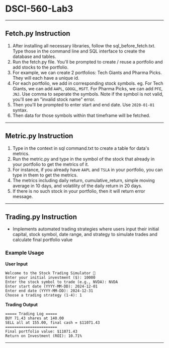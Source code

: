 # DSCI-560-Lab3
---
## Fetch.py Instruction
1. After installing all necessary libraries, follow the sql_before_fetch.txt. Type those in the command line and SQL interface to create the database and tables. 
2. Run the fetch.py file. You'll be prompted to create / reuse a portfolio and add stocks to the portfolio.
3. For example, we can create 2 portfolios: Tech Giants and Pharma Picks. They will each have a unique id.
4. For each portfolio, we add in corresponding stock symbols. eg. For Tech Giants, we can add `AAPL`, `GOOGL`, `MSFT`. For Pharma Picks, we can add `PFE`, `JNJ`. Use comma to seperate the symbols. Note if the symbol is not valid, you'll see an "invalid stock name" error.
5. Then you'll be prompted to enter start and end date. Use `2020-01-01` syntax.
6. Then data for those symbols within that timeframe will be fetched.
---
## Metric.py Instruction
1. Type in the context in sql command.txt to create a table for data's metrics.
2. Run the metric.py and type in the symbol of the stock that already in your portfolio to get the metrics of it.
3. For instance, if you already have `AAPL` and `TSLA` in your portfolio, you can type in them to get the metrics.
4. The metrics including daily return, cumulative_return, simple moving average in 10 days, and volatility of the daily return in 20 days.
5. If there is no such stock in your portfolio, then it will return error message.
---
## Trading.py Instruction

- Implements automated trading strategies where users input their initial capital, stock symbol, date range, and strategy to simulate trades and calculate final portfolio value

### Example Usage

**User Input**
```
Welcome to the Stock Trading Simulator 🚀
Enter your initial investment ($): 10000
Enter the stock symbol to trade (e.g., NVDA): NVDA
Enter start date (YYYY-MM-DD): 2024-12-01
Enter end date (YYYY-MM-DD): 2024-12-31
Choose a trading strategy (1-4): 1
```
**Trading Output**
```
===== Trading Log =====
BUY 71.43 shares at 140.00
SELL all at 155.00, final cash = $11071.43
=======================
Final portfolio value: $11071.43
Return on Investment (ROI): 10.71%
```

---